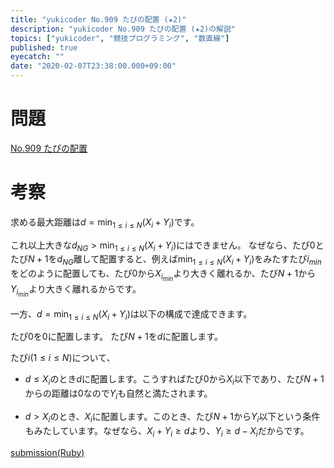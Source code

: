```yaml
---
title: "yukicoder No.909 たぴの配置 (★2)"
description: "yukicoder No.909 たぴの配置 (★2)の解説"
topics: ["yukicoder", "競技プログラミング", "数直線"]
published: true
eyecatch: ""
date: "2020-02-07T23:38:00.000+09:00"
---
```


# 問題

[No.909 たぴの配置](https://yukicoder.me/problems/no/909)

# 考察

求める最大距離は$d = \min_{1 \leq i \leq N}(X_i + Y_i)$です。

これ以上大きな$d_{NG} > \min_{1 \leq i \leq N}(X_i + Y_i)$にはできません。
なぜなら、たぴ$0$とたぴ$N+1$を$d_{NG}$離して配置すると、例えば$\min_{1 \leq i \leq N}(X_i + Y_i)$をみたすたぴ$i_{min}$をどのように配置しても、たぴ$0$から$X_{i_{min}}$より大きく離れるか、たぴ$N+1$から$Y_{i_{min}}$より大きく離れるからです。

一方、$d = \min_{1 \leq i \leq N}(X_i + Y_i)$は以下の構成で達成できます。

たぴ$0$を$0$に配置します。
たぴ$N+1$を$d$に配置します。

たぴ$i (1 \leq i \leq N)$について、

- $d \leq X_i$のとき$d$に配置します。こうすればたぴ$0$から$X_i$以下であり、たぴ$N+1$からの距離は$0$なので$Y_i$も自然と満たされます。

- $d > X_i$のとき、$X_i$に配置します。このとき、たぴ$N+1$から$Y_i$以下という条件もみたしています。なぜなら、$X_i + Y_i \geq d$より、$Y_i \geq d - X_i$だからです。


[submission(Ruby)](https://yukicoder.me/submissions/397044)
